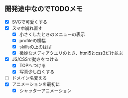 ## 開発途中なのでTODOメモ
- [x] SVGで可愛くする
- [x] スマホ崩れ直す
  - [x] 小さくしたときのメニューの表示
  - [x] profileの横幅
  - [x] skillsの上のはば
  - [x] 微妙なメディアクエリのとき、html5とcss3だけ並ぶ
- [x] JS/CSSで動きをつける
  - [x] TOPへつける
  - [x] 写真少し白くする
- [ ] ドメイン名変える
- [x] アニメーションを最初に
  - [x] シャッターアニメーション